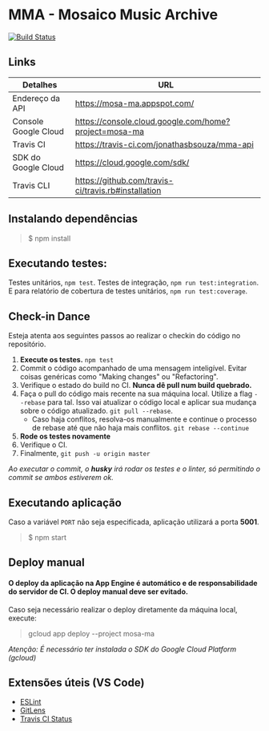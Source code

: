 # MMA - Mosaico Music Archive
[![Build Status](https://travis-ci.com/jonathasbsouza/mma-api.svg?token=HULTqRskSHZSyLHYssJK&branch=master)](https://travis-ci.com/jonathasbsouza/mma-api)
## Links
|Detalhes            |URL                                                  |
|--------------------|-----------------------------------------------------|
|Endereço da API     |https://mosa-ma.appspot.com/                         |
|Console Google Cloud|https://console.cloud.google.com/home?project=mosa-ma|
|Travis CI           |https://travis-ci.com/jonathasbsouza/mma-api         |
|SDK do Google Cloud |https://cloud.google.com/sdk/                        |
|Travis CLI          |https://github.com/travis-ci/travis.rb#installation  |

## Instalando dependências
> $ npm install
## Executando testes:
Testes unitários, 
```npm test```. Testes de integração, ```npm run test:integration```. E para relatório de cobertura de testes unitários, ```npm run test:coverage```.

## Check-in Dance
Esteja atenta aos seguintes passos ao realizar o checkin do código no repositório.

1. **Execute os testes.** ```npm test```
2. Commit o código acompanhado de uma mensagem inteligível. Evitar coisas genéricas como "Making changes" ou "Refactoring". 
3. Verifique o estado do build no CI. **Nunca dê pull num build quebrado.**
4. Faça o pull do código mais recente na sua máquina local. Utilize a flag ```--rebase``` para tal. Isso vai atualizar o código local e aplicar sua mudança sobre o código atualizado. ```git pull --rebase```.
    * Caso haja conflitos, resolva-os manualmente e continue o processo de rebase até que não haja mais conflitos. ```git rebase --continue```
5. **Rode os testes novamente**
6. Verifique o CI.
7. Finalmente, ```git push -u origin master```

*Ao executar o commit, o **husky** irá rodar os testes e o linter, só permitindo o commit se ambos estiverem ok.*

## Executando aplicação
Caso a variável ```PORT``` não seja especificada, aplicação utilizará a porta **5001**.
> $ npm start

## Deploy manual
#### **O deploy da aplicação na App Engine é automático e de responsabilidade do servidor de CI. O deploy manual deve ser evitado.**

Caso seja necessário realizar o deploy diretamente da máquina local, execute:
> gcloud app deploy --project mosa-ma

*Atenção: É necessário ter instalada o SDK do Google Cloud Platform (gcloud)*

## Extensões úteis (VS Code)
* [ESLint](https://marketplace.visualstudio.com/items?itemName=dbaeumer.vscode-eslint)
* [GitLens](https://marketplace.visualstudio.com/items?itemName=eamodio.gitlens)
* [Travis CI Status](https://marketplace.visualstudio.com/items?itemName=felixrieseberg.vsc-travis-ci-status)